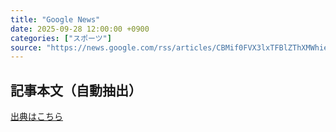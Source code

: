 ```yaml
---
title: "Google News"
date: 2025-09-28 12:00:00 +0900
categories: ["スポーツ"]
source: "https://news.google.com/rss/articles/CBMif0FVX3lxTFBlZThXMWhieE9kUzIzekVLbFg0dlZVSjRtb2w2T1JFZ21DVHpTa2J4N3FpNG1qQ3BsY2FCcWZxQ2hIMjdxbUJ4SnhoS1Q2UFNrLUN6WU9EdWFHSkNHYk5lcWJYcjF0amdtYmk1cnV6bWNPOGE3VWdMUHFVd3pkXzQ?oc=5"
---
```


## 記事本文（自動抽出）
<body class="y0K44d EA71Tc" id="readabilityBody"></body>

[出典はこちら](https://news.google.com/rss/articles/CBMif0FVX3lxTFBlZThXMWhieE9kUzIzekVLbFg0dlZVSjRtb2w2T1JFZ21DVHpTa2J4N3FpNG1qQ3BsY2FCcWZxQ2hIMjdxbUJ4SnhoS1Q2UFNrLUN6WU9EdWFHSkNHYk5lcWJYcjF0amdtYmk1cnV6bWNPOGE3VWdMUHFVd3pkXzQ?oc=5)
